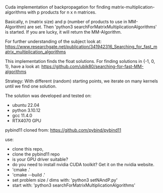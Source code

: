 
Cuda implementation of backpropagation for finding matrix-multiplication-algorithms with p products for n x n matrices. 

Basically, n (matrix size) and p (number of products to use in MM-Algorithm) are set. Then 'python3 searchForMatrixMultiplicationAlgorithms' is started. If you are lucky, it will return the MM-Algorithm.

For further understanding of the subject look at: 
https://www.researchgate.net/publication/341942316_Searching_for_fast_matrix_multiplication_algorithms

This implementation finds the float solutions. For finding solutions in {-1, 0, 1}, have a look at:
https://github.com/ubik80/searching-for-fast-MM-algorithms

Strategy:
With different (random) starting points, we iterate on many kernels until we find one solution.

The solution was developed and tested on:
- ubuntu 22.04
- python 3.10.12
- gcc 11.4.0
- RTX4070 GPU

pybind11 cloned from:
https://github.com/pybind/pybind11

use:
- clone this repo,
- clone the pybind11 repo
- is your GPU driver suitable?
- do you need to install nvidia CUDA toolkit? Get it on the nvidia website.
- 'cmake .'
- 'cmake --build .'
- set problem size / dims with: 'python3 setNAndP.py'
- start with: 'python3 searchForMatrixMultiplicationAlgorithms'



